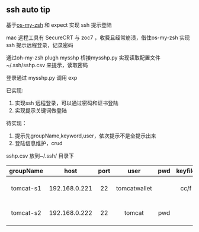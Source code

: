 ## ssh auto tip

基于[os-my-zsh](https://github.com/robbyrussell/oh-my-zsh) 和 expect 实现 ssh 提示登陆

mac 远程工具有 SecureCRT  与 zoc7 ，收费且经常崩溃，借住os-my-zsh 实现ssh 提示远程登录，记录密码

通过oh-my-zsh plugh mysshp 桥接mysshp.py 实现读取配置文件 ~/.ssh/sshp.csv 来提示，读取密码

登录通过 mysshp.py 调用 exp

已实现:

1. 实现ssh 远程登录，可以通过密码和证书登陆
2. 实现提示关键词做登陆

待实现：

1. 提示先groupName,keyword,user，依次提示不是全提示出来
2. 登陆信息维护，crud

sshp.csv 放到~/.ssh/ 目录下

| groupName | host | port |  user  | pwd  | keyfile  |compectrl | date |
| :---------: |:----:| :----:|  :----:| :----:| :----:| :----:| :----:|
| tomcat-s1 | 192.168.0.221 | 22 | tomcatwallet | | cc/f | sa sf| 2017-08-17 17:58:37 |
| tomcat-s2 | 192.168.0.222 | 22 | tomcat | pwd |  | weixin zhangxin zixun |  2017-08-17 17:58:37 |


